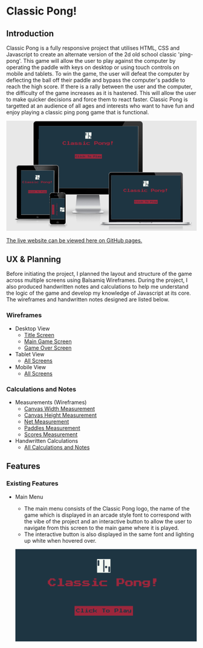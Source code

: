# Classic Pong!
## Introduction
Classic Pong is a fully responsive project that utilises HTML, CSS and Javascript to create an alternate version of the 2d old school classic 'ping-pong'. This game will allow the user to play against the computer by operating the paddle with keys on desktop or using touch controls on mobile and tablets. To win the game, the user will defeat the computer by deflecting the ball off their paddle and bypass the computer's paddle to reach the high score. If there is a rally between the user and the computer, the difficulty of the game increases as it is hastened. This will allow the user to make quicker decisions and force them to react faster. Classic Pong is targetted at an audience of all ages and interests who want to have fun and enjoy playing a classic ping pong game that is functional. 

![Responsive Screenshot Markup](/documentation/screenshots/responsive-screenshot.png)

[The live website can be viewed here on GitHub pages.](https://legenduzair.github.io/classic-pong/)

## UX & Planning

Before initiating the project, I planned the layout and structure of the game across multiple screens using Balsamiq Wireframes. During the project, I also produced handwritten notes and calculations to help me understand the logic of the game and develop my knowledge of Javascript at its core. The wireframes and handwritten notes designed are listed below.

### Wireframes
- Desktop View
  - [Title Screen](https://github.com/legenduzair/classic-pong/blob/main/documentation/screenshots/home-page-ss.png)
  - [Main Game Screen](https://github.com/legenduzair/classic-pong/blob/main/documentation/screenshots/canvas-page-ss.png)
  - [Game Over Screen](https://github.com/legenduzair/classic-pong/blob/main/documentation/screenshots/gameover-page-ss.png)
- Tablet View
  - [All Screens](https://github.com/legenduzair/classic-pong/blob/main/documentation/screenshots/tablet-view-allpages.png)
- Mobile View
  - [All Screens](https://github.com/legenduzair/classic-pong/blob/main/documentation/screenshots/mobile-view-allpages.png)

### Calculations and Notes
- Measurements (Wireframes)
  - [Canvas Width Measurement](https://github.com/legenduzair/classic-pong/blob/main/documentation/screenshots/canvas-width-measure.png)
  - [Canvas Height Measurement](https://github.com/legenduzair/classic-pong/blob/main/documentation/screenshots/canvas-height-measure.png)
  - [Net Measurement](https://github.com/legenduzair/classic-pong/blob/main/documentation/screenshots/net-measure.png)
  - [Paddles Measurement](https://github.com/legenduzair/classic-pong/blob/main/documentation/screenshots/paddle-measure.png)
  - [Scores Measurement](https://github.com/legenduzair/classic-pong/blob/main/documentation/screenshots/scores-measure.png)
- Handwritten Calculations
  - [All Calculations and Notes](https://github.com/legenduzair/classic-pong/blob/main/documentation/calculations/calculations-scan-pong.pdf)

## Features 

### Existing Features
- Main Menu

  - The main menu consists of the Classic Pong logo, the name of the game which is displayed in an arcade style font to correspond with the vibe of the project and an interactive button to allow the user to navigate from this screen to the main game where it is played. 
  - The interactive button is also displayed in the same font and lighting up white when hovered over. 

  ![Main Menu](/documentation/screenshots/main-menu-ss.png)